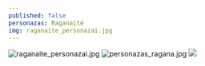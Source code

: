 ```yaml
---
published: false
personazas: Raganaitė
img: raganaite_personazai.jpg
---
```

![raganaite_personazai.jpg]({{site.baseurl}}/img/personazai/raganaite_personazai.jpg)
![personazas_ragana.jpg]({{site.baseurl}}/img/personazai/personazas_ragana.jpg)
![]({{site.baseurl}}/img/personazai/personazas_ragana.jpg)
